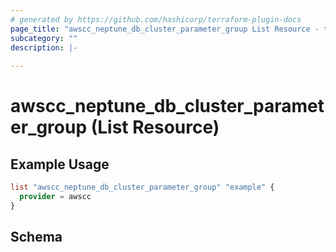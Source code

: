 ```yaml
---
# generated by https://github.com/hashicorp/terraform-plugin-docs
page_title: "awscc_neptune_db_cluster_parameter_group List Resource - terraform-provider-awscc"
subcategory: ""
description: |-
  
---
```


# awscc_neptune_db_cluster_parameter_group (List Resource)



## Example Usage

```terraform
list "awscc_neptune_db_cluster_parameter_group" "example" {
  provider = awscc
}
```

<!-- schema generated by tfplugindocs -->
## Schema
